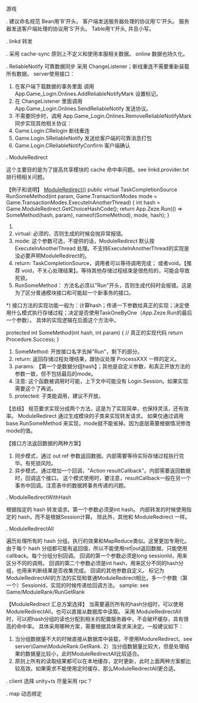 
游戏

. 建议命名规范
  Bean用'B'开头。
  客户端发送服务器处理的协议用'C'开头。
  服务器发送客户端处理的协议用'S'开头。
  Table用't'开头, 并且小写。

. linkd 转发

. 采用 cache-sync
  原则上不定义和使用本服相关数据。
  online 数据也持久化。

. ReliableNotify 可靠数据同步
  采用 ChangeListener；断线重连不需要重新装载所有数据。
  server使用接口：
  1) 在客户端下载数据的事务里面 调用 App.Game_Login.Onlines.AddReliableNotifyMark 设置标记。
  2) 在 ChangeListener 里面调用 App.Game_Login.Onlines.SendReliableNotify 发送协议。
  3) 不需要同步时，调用 App.Game_Login.Onlines.RemoveReliableNotifyMark
  同步实现其他相关协议：
  1) Game.Login.CRelogin 断线重连
  2) Game.Login.SReliableNotify 发送给客户端的可靠消息打包
  3) Game.Login.CReliableNotifyConfirm 客户端确认

. ModuleRedirect

  这个主要目的是为了提高共享模块的 cache 命中率问题。see linkd.provider.txt 排行榜相关问题。

  【例子和说明】
  [ModuleRedirect()]
  public virtual TaskCompletionSource<int> RunSomeMethod(int param, Game.TransactionModes mode = Game.TransactionModes.ExecuteInAnotherThread)
  {
    int hash = Game.ModuleRedirect.GetChoiceHashCode();
    return App.Zeze.Run(() => SomeMethod(hash, param), nameof(SomeMethod), mode, hash);
  }
  1) [ModuleRedirect()]: 注解声明，表明需要转发支持，去掉就不会被转发。
  2) virtual:            必须的，否则生成的时候会抛异常报错。
  3) mode:               这个参数可选，不提供的话，ModuleRedirect 默认按 ExecuteInAnotherThread 处理。不支持ExecuteInAnotherThread的实现是没必要声明ModuleRedirect的。
  4) return:             TaskCompletionSource<int>，调用者可以等待调用完成； 或者void。【推荐 void，不关心处理结果】。等待其他存储过程结束是很危险的，可能会导致死锁。
  5) RunSomeMethod：     方法名必须以"Run"开头，否则生成代码时会报错。这是为了区分普通模块接口和可能起一个新事务的接口。

  *) 接口方法的实现功能一般为：计算hash；传递一下参数给真正的实现；决定使用什么模式执行存储过程；决定是否使用TaskOneByOne（App.Zeze.Run的最后一个参数）。
     具体的实现逻辑在后面这个方法中。

  protected int SomeMethod(int hash, int param)
  {
    // 真正的实现代码
    return Procedure.Success;
  }
  1) SomeMethod: 开放接口名字去掉"Run"，剩下的部分。
  2) return:     返回存储过程处理结果，跟协议处理 ProcessXXX 一样的定义。
  3) params:    【第一个是数据分组hash】；其他是自定义参数，和真正开放方法的参数一致，但不包括最后的mode。
  4) 注意:       这个函数被调用时可能，上下文中可能没有 Login.Session。如果实现需要这个了再说。
  5) protected:  子类能调用，建议不开放。

  【总结】
   规范要求实现分成两个方法，这是为了实现简单，也保持灵活，还有效率。
   ModuleRedirect 通过生成模块的子类来实现转发请求。
   如果仅通过调用 base.RunSomeMethod 来实现，mode就不能省掉。因为底层需要根据情况修改mode的值。

   【接口方法返回数据的两种方案】
   1) 同步模式，通过 out ref 参数返回数据。内部需要等待实际存储过程执行完毕。有死锁风险。
   2) 异步模式，通过增加一个回调，"Action<int> resultCallback"。内部需要返回数据时，回调这个接口。
      这个模式使用时，要注意，resultCallback一般在另一个事务中回调。注意表中的数据跨事务传递的问题。

. ModuleRedirectWithHash

  根据指定的 hash 转发请求。第一个参数必须是int hash。
  内部转发的时候使用指定的 hash，而不是根据Session计算。
  除此外，其他和 ModuleRedirect 一样。

. ModuleRedirectAll

  遍历处理所有的 hash 分组。执行的效果和MapReduce类似。这里更加专用化。
  由于每个 hash 分组都可能有返回值，所以不能使用ref|out返回数据，只能使用callback。每个分组分别回调。
  回调的第一个参数必须是long sessionId，用来区分不同的调用。
  回调的第二个参数必须是int hash，用来区分不同的hash分组，也用来判断结果是否收集完成。
  回调的其他参数自定义。
  标记为ModuleRedirectAll的方法的实现和普通ModuleRedirect相比，多一个参数（第一个）SessionId，实现的时候传递给回调方法。
  sample: see Game/ModuleRank/RunGetRank

 【ModuleRedirect 汇总方案选择】
  当需要遍历所有的hash分组时，可以使用 ModuleRedirectAll，也可以直接从数据库中读取。
  采用 ModuleRedirectAll 时，可以把hash分组的读也分配到相关的配置服务器中，不会破坏缓存，具有很高的命中率。
  具体采用哪种方案，需要根据具体需求来决定。一般建议如下：
  1) 当分组数据量不大的时候直接从数据库中装载，不使用ModureRedirect。see server\Game\ModuleRank.GetRank.
  2）当分组数据量比较大，但是处理结果的数据量比较小，此时ModuleRedirectAll比较适合。
  3) 原则上所有的读取结果都可以在本地缓存，定时更新，此时上面两种方案都比较高效。如果需求不能使用定时缓存，那么ModuleRedirectAll更合适。

. client 选择 unity+ts
  尽量采用 rpc？

. map 动态绑定
